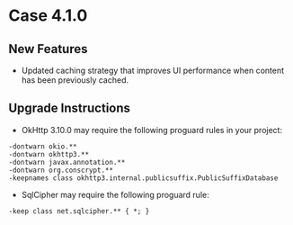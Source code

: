 # Case 4.1.0

## New Features

- Updated caching strategy that improves UI performance when content has been previously cached.

## Upgrade Instructions

- OkHttp 3.10.0 may require the following proguard rules in your project:
```
-dontwarn okio.**
-dontwarn okhttp3.**
-dontwarn javax.annotation.**
-dontwarn org.conscrypt.**
-keepnames class okhttp3.internal.publicsuffix.PublicSuffixDatabase
```

- SqlCipher may require the following proguard rule:
```
-keep class net.sqlcipher.** { *; }
```

